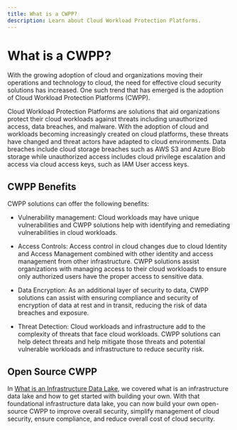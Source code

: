 ```yaml
---
title: What is a CWPP?
description: Learn about Cloud Workload Protection Platforms.
---
```


# What is a CWPP?

With the growing adoption of cloud and organizations moving their operations and technology to cloud, the need for effective cloud security solutions has increased.  One such trend that has emerged is the adoption of Cloud Workload Protection Platforms (CWPP).

Cloud Workload Protection Platforms are solutions that aid organizations protect their cloud workloads against threats including unauthorized access, data breaches, and malware.  With the adoption of cloud and workloads becoming increasingly created on cloud platforms, these threats have changed and threat actors have adapted to cloud environments.  Data breaches include cloud storage breaches such as AWS S3 and Azure Blob storage while unauthorized access includes cloud privilege escalation and access via cloud access keys, such as IAM User access keys.

## CWPP Benefits

CWPP solutions can offer the following benefits:

* Vulnerability management: Cloud workloads may have unique vulnerabilities and CWPP solutions help with identifying and remediating vulnerabilities in cloud workloads.  

* Access Controls: Access control in cloud changes due to cloud Identity and Access Management combined with other identity and access management from other infrastructure.  CWPP solutions assist organizations with managing access to their cloud workloads to ensure only authorized users have the proper access to sensitive data.

* Data Encryption: As an additional layer of security to data, CWPP solutions can assist with ensuring compliance and security of encryption of data at rest and in transit, reducing the risk of data breaches and exposure.

* Threat Detection: Cloud workloads and infrastructure add to the complexity of threats that face cloud workloads.  CWPP solutions can help detect threats and help mitigate those threats and potential vulnerable workloads and infrastructure to reduce security risk.


## Open Source CWPP

In [What is an Infrastructure Data Lake](/docs/glossary/what-is-infrastructure-data-lake), we covered what is an infrastructure data lake and how to get started with building your own.  With that foundational infrastructure data lake, you can now build your own open-source CWPP to improve overall security, simplify management of cloud security, ensure compliance, and reduce overall cost of cloud security.
